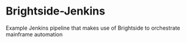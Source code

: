 # Brightside-Jenkins
Example Jenkins pipeline that makes use of Brightside to orchestrate mainframe automation
